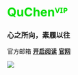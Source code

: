 ![]()

# **<font color=Grenn>QuChenⱽᴵᴾ</font>**
### 心之所向，素履以往

<!-- [**作者邮箱**](mailto:QuChen<2720194050@qq.com>) -->

<a target="_blank" href="http://mail.qq.com/cgi-bin/qm_share?t=qm_mailme&email=3uzp7O7v5_ru6_6er6-wvbGz" style="text-decoration:none;">官方邮箱</a>
[**开启阅读**](README.md)
[**官网**](https://quchen.top)

<!-- 背景图片 --> 
![](https://s1.328888.xyz/2022/08/13/TBooB.png)